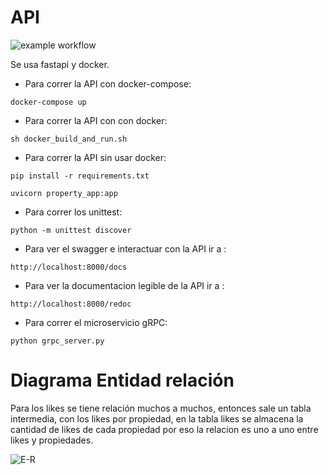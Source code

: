 # API

![example workflow](https://github.com/luis1415/api/actions/workflows/python-app.yml/badge.svg)

Se usa fastapi y docker.

- Para correr la API con docker-compose:

```
docker-compose up
```

- Para correr la API con con docker:

```
sh docker_build_and_run.sh
```

- Para correr la API sin usar docker:

```
pip install -r requirements.txt
```

```
uvicorn property_app:app
```

- Para correr los unittest:

```
python -m unittest discover
```

- Para ver el swagger e interactuar con la API ir a :

```
http://localhost:8000/docs
```

- Para ver la documentacion legible de la API ir a :

```
http://localhost:8000/redoc
```

- Para correr el microservicio gRPC:

```
python grpc_server.py
```

# Diagrama Entidad relación

Para los likes se tiene relación muchos a muchos, entonces sale un tabla intermedia, con los likes por propiedad, en la tabla likes se almacena la cantidad de likes de cada propiedad por eso la relacion es uno a uno entre likes y propiedades.

![E-R](https://user-images.githubusercontent.com/16037872/132977078-5d8f1e49-e5bb-4e92-a237-74c955e90517.png)
